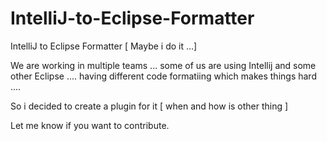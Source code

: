 # IntelliJ-to-Eclipse-Formatter
IntelliJ to Eclipse Formatter [ Maybe i do it ...]


We are working in multiple teams ... some of us are using Intellij and some other Eclipse .... having different code formatiing which makes things hard ....

So i decided to create a plugin for it [ when and how is other thing ]

Let me know if you want to contribute.
